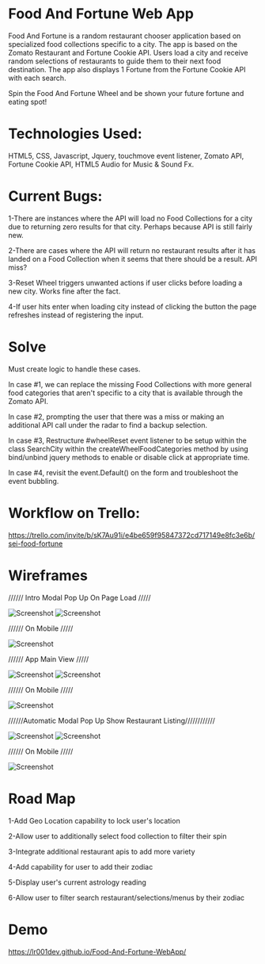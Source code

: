 # Food And Fortune Web App

Food And Fortune is a random restaurant chooser application based on specialized food collections specific to a city. The app is based on the Zomato Restaurant and Fortune Cookie API. Users load a city and receive random selections of restaurants to guide them to their next food destination. The app also displays 1 Fortune from the Fortune Cookie API with each search.

Spin the Food And Fortune Wheel and be shown your future fortune and eating spot!

# Technologies Used:

HTML5, CSS, Javascript, Jquery, touchmove event listener, Zomato API, Fortune Cookie API, HTML5 Audio for Music & Sound Fx.

# Current Bugs:

1-There are instances where the API will load no Food Collections for a city due to returning zero results for that city. Perhaps because API is still fairly new.

2-There are cases where the API will return no restaurant results after it has landed on a Food Collection when it seems that there should be a result. API miss?

3-Reset Wheel triggers unwanted actions if user clicks before loading a new city. Works fine after the fact.

4-If user hits enter when loading city instead of clicking the button the page refreshes instead of registering the input.

# Solve
Must create logic to handle these cases.

In case #1, we can replace the missing Food Collections with more general food categories that aren't specific to a city that is available through the Zomato API.

In case #2, prompting the user that there was a miss or making an additional API call under the radar to find a backup selection.

In case #3, Restructure #wheelReset event listener to be setup within the class SearchCity within the createWheelFoodCategories method by using bind/unbind jquery methods to enable or disable click at appropriate time.

In case #4, revisit the event.Default() on the form and troubleshoot the event bubbling.

# Workflow on Trello:
https://trello.com/invite/b/sK7Au91i/e4be659f95847372cd717149e8fc3e6b/sei-food-fortune

# Wireframes

////// Intro Modal Pop Up On Page Load /////

![Screenshot](img/FoodFortune_ModalPopIntro.png)
![Screenshot](img/intro.png)

////// On Mobile /////

![Screenshot](img/intro_mobile.png)

////// App Main View /////

![Screenshot](img/FoodFortuneRevised.png)
![Screenshot](img/main.png)

////// On Mobile /////

![Screenshot](img/main_mobile.png)

//////Automatic Modal Pop Up Show Restaurant Listing////////////

![Screenshot](img/FoodFortune_ModalShowListing.png)
![Screenshot](img/listing.png)


////// On Mobile /////

![Screenshot](img/listing_mobile.png)

# Road Map
1-Add Geo Location capability to lock user's location

2-Allow user to additionally select food collection to filter their spin

3-Integrate additional restaurant apis to add more variety

4-Add capability for user to add their zodiac

5-Display user's current astrology reading

6-Allow user to filter search restaurant/selections/menus by their zodiac

# Demo

https://lr001dev.github.io/Food-And-Fortune-WebApp/
